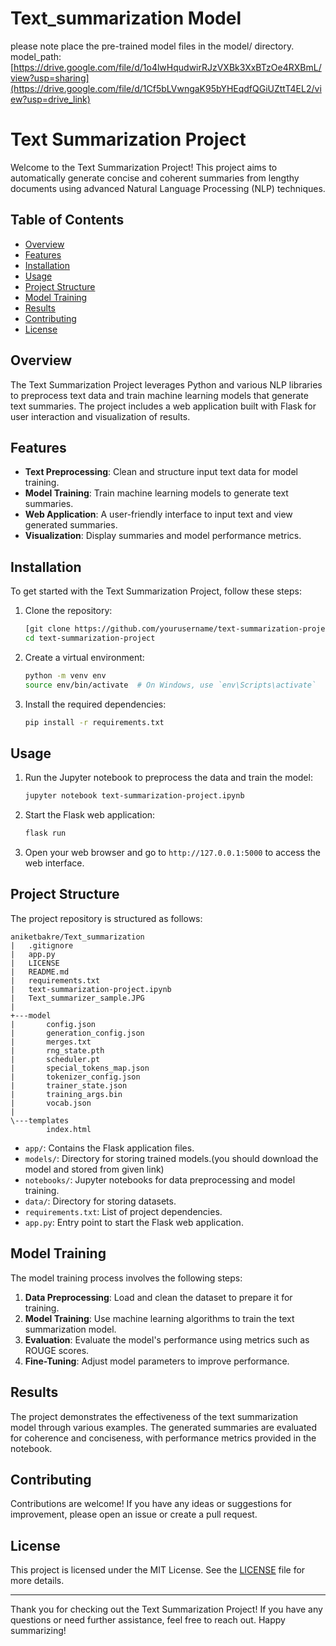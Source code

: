 # Text_summarization Model
please note place the pre-trained model files in the model/ directory. 
model_path: [https://drive.google.com/file/d/1o4lwHqudwirRJzVXBk3XxBTzOe4RXBmL/view?usp=sharing](https://drive.google.com/file/d/1Cf5bLVwngaK95bYHEqdfQGiUZttT4EL2/view?usp=drive_link)

# Text Summarization Project

Welcome to the Text Summarization Project! This project aims to automatically generate concise and coherent summaries from lengthy documents using advanced Natural Language Processing (NLP) techniques.

## Table of Contents

- [Overview](#overview)
- [Features](#features)
- [Installation](#installation)
- [Usage](#usage)
- [Project Structure](#project-structure)
- [Model Training](#model-training)
- [Results](#results)
- [Contributing](#contributing)
- [License](#license)

## Overview

The Text Summarization Project leverages Python and various NLP libraries to preprocess text data and train machine learning models that generate text summaries. The project includes a web application built with Flask for user interaction and visualization of results.

## Features

- **Text Preprocessing**: Clean and structure input text data for model training.
- **Model Training**: Train machine learning models to generate text summaries.
- **Web Application**: A user-friendly interface to input text and view generated summaries.
- **Visualization**: Display summaries and model performance metrics.

## Installation

To get started with the Text Summarization Project, follow these steps:

1. Clone the repository:
    ```bash
    [git clone https://github.com/yourusername/text-summarization-project.git](https://github.com/aniketbakre/Text_summarization.git)
    cd text-summarization-project
    ```

2. Create a virtual environment:
    ```bash
    python -m venv env
    source env/bin/activate  # On Windows, use `env\Scripts\activate`
    ```

3. Install the required dependencies:
    ```bash
    pip install -r requirements.txt
    ```

## Usage

1. Run the Jupyter notebook to preprocess the data and train the model:
    ```bash
    jupyter notebook text-summarization-project.ipynb
    ```

2. Start the Flask web application:
    ```bash
    flask run
    ```

3. Open your web browser and go to `http://127.0.0.1:5000` to access the web interface.

## Project Structure

The project repository is structured as follows:

```
aniketbakre/Text_summarization
|   .gitignore
|   app.py
|   LICENSE
|   README.md
|   requirements.txt
|   text-summarization-project.ipynb
|   Text_summarizer_sample.JPG
|
+---model
|       config.json
|       generation_config.json
|       merges.txt
|       rng_state.pth
|       scheduler.pt
|       special_tokens_map.json
|       tokenizer_config.json
|       trainer_state.json
|       training_args.bin
|       vocab.json
|
\---templates
        index.html
```

- `app/`: Contains the Flask application files.
- `models/`: Directory for storing trained models.(you should download the model and stored from given link)
- `notebooks/`: Jupyter notebooks for data preprocessing and model training.
- `data/`: Directory for storing datasets.
- `requirements.txt`: List of project dependencies.
- `app.py`: Entry point to start the Flask web application.

## Model Training

The model training process involves the following steps:

1. **Data Preprocessing**: Load and clean the dataset to prepare it for training.
2. **Model Training**: Use machine learning algorithms to train the text summarization model.
3. **Evaluation**: Evaluate the model's performance using metrics such as ROUGE scores.
4. **Fine-Tuning**: Adjust model parameters to improve performance.

## Results

The project demonstrates the effectiveness of the text summarization model through various examples. The generated summaries are evaluated for coherence and conciseness, with performance metrics provided in the notebook.

## Contributing

Contributions are welcome! If you have any ideas or suggestions for improvement, please open an issue or create a pull request.

## License

This project is licensed under the MIT License. See the [LICENSE](LICENSE) file for more details.

---

Thank you for checking out the Text Summarization Project! If you have any questions or need further assistance, feel free to reach out. Happy summarizing!
